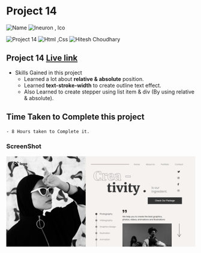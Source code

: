 # Project 14

![Name](https://img.shields.io/badge/-Ankit%20Shukla-blue)
![Ineuron , lco](https://img.shields.io/badge/Ineuron-%20lco-green)

![Project 14](https://img.shields.io/badge/-Project--14-yellowgreen)
![Html ,Css](https://img.shields.io/badge/html-%20Css-yellowgreen)
![Hitesh Choudhary](https://img.shields.io/badge/Hitesh-Choudhary-lightgrey)

## Project 14 [Live link]()

- Skills Gained in this project 
    - Learned a lot about **relative & absolute** position.
    - Learned **text-stroke-width** to create outline text effect.
    - Also Learned to create stepper using list item & div (By using relative & absolute).
    

## Time Taken to Complete this project
    - 8 Hours taken to Complete it.

### ScreenShot
![Desktop](./Screenshot/14.png)